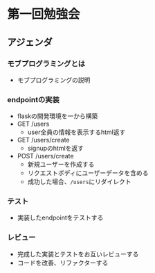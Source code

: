 # 第一回勉強会

## アジェンダ
### モブプログラミングとは
- モブプログラミングの説明

### endpointの実装
- flaskの開発環境を一から構築
- GET /users
  - user全員の情報を表示するhtml返す
- GET /users/create
  - signupのhtmlを返す
- POST /users/create
  - 新規ユーザーを作成する
  - リクエストボディにユーザーデータを含める
  - 成功した場合、`/users`にリダイレクト

### テスト
- 実装したendpointをテストする

### レビュー
- 完成した実装とテストをお互いレビューする
- コードを改善、リファクターする
